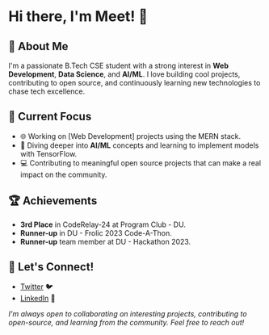 # Hi there, I'm Meet! 👋

## 🚀 About Me
I'm a passionate B.Tech CSE student with a strong interest in **Web Development**, **Data Science**, and **AI/ML**. I love building cool projects, contributing to open source, and continuously learning new technologies to chase tech excellence.

## 🔭 Current Focus
- 🌐 Working on [Web Development] projects using the MERN stack.
- 🤖 Diving deeper into **AI/ML** concepts and learning to implement models with TensorFlow.
- 💻 Contributing to meaningful open source projects that can make a real impact on the community.
  
## 🏆 Achievements
- **3rd Place** in CodeRelay-24 at Program Club - DU.
- **Runner-up** in DU - Frolic 2023 Code-A-Thon.
- **Runner-up** team member at DU - Hackathon 2023.

## 💬 Let's Connect!
- [Twitter](https://x.com/meetbagda035) 🐦
- [LinkedIn](https://www.linkedin.com/in/meetbagda035/) 💼

*I'm always open to collaborating on interesting projects, contributing to open-source, and learning from the community. Feel free to reach out!*
